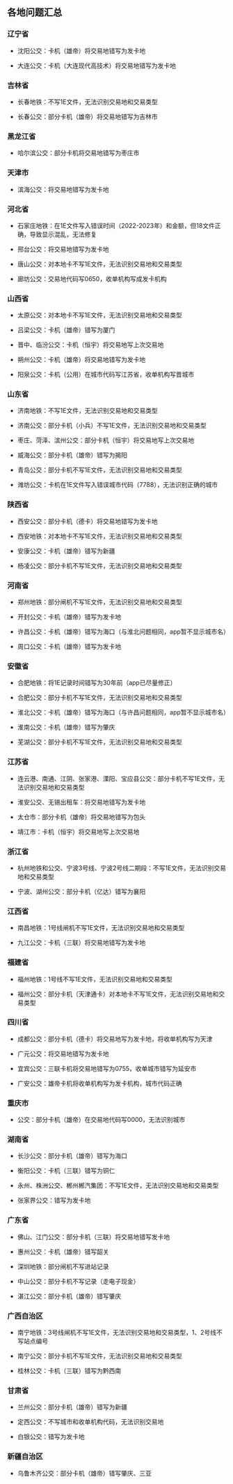 ## 各地问题汇总

### 辽宁省

- 沈阳公交：卡机（雄帝）将交易地错写为发卡地
   
- 大连公交：卡机（大连现代高技术）将交易地错写为发卡地
   
### 吉林省

- 长春地铁：不写1E文件，无法识别交易地和交易类型

- 长春公交：部分卡机（雄帝）将交易地错写为吉林市

### 黑龙江省

- 哈尔滨公交：部分卡机将交易地错写为枣庄市

### 天津市

- 滨海公交：将交易地错写为发卡地
   
### 河北省

- 石家庄地铁：在1E文件写入错误时间（2022-2023年）和金额，但18文件正确，导致显示混乱，无法修复

- 邢台公交：将交易地错写为发卡地
   
- 唐山公交：对本地卡不写1E文件，无法识别交易地和交易类型
   
- 廊坊公交：交易地代码写0650，收单机构写成发卡机构
   
### 山西省

- 太原公交：对本地卡不写1E文件，无法识别交易地和交易类型
   
- 吕梁公交：卡机（雄帝）错写为厦门
   
- 晋中、临汾公交：卡机（恒宇）将交易地写上次交易地
   
- 朔州公交：卡机（雄帝）将交易地错写为发卡地
   
- 阳泉公交：卡机（公用）在城市代码写江苏省，收单机构写晋城市

### 山东省

- 济南地铁：不写1E文件，无法识别交易地和交易类型
   
- 济南公交：部分卡机（小兵）不写1E文件，无法识别交易地和交易类型
   
- 枣庄、菏泽、滨州公交：部分卡机（恒宇）将交易地写上次交易地
   
- 威海公交：部分卡机（雄帝）错写为揭阳
   
- 青岛公交：部分卡机不写1E文件，无法识别交易地和交易类型
   
- 潍坊公交：卡机在1E文件写入错误城市代码（7788），无法识别正确的城市
   
### 陕西省

- 西安公交：部分卡机（德卡）将交易地错写为发卡地
   
- 西安地铁：对本地卡不写1E文件，无法识别交易地和交易类型

- 安康公交：卡机（雄帝）错写为新疆
   
- 杨凌公交：部分卡机不写1E文件，无法识别交易地和交易类型

### 河南省

- 郑州地铁：部分闸机不写1E文件，无法识别交易地和交易类型
   
- 开封公交：卡机（雄帝）错写为发卡地
   
- 许昌公交：卡机（雄帝）错写为海口（与淮北问题相同，app暂不显示城市名）
   
- 周口公交：卡机（雄帝）错写为发卡地

### 安徽省

- 合肥地铁：将1E记录时间错写为30年前（app已尽量修正）

- 合肥公交：部分卡机不写1E文件，无法识别交易地和交易类型
   
- 淮北公交：卡机（雄帝）错写为海口（与许昌问题相同，app暂不显示城市名）
   
- 淮南公交：卡机（雄帝）错写为肇庆
   
- 芜湖公交：部分卡机不写1E文件，无法识别交易地和交易类型
   
### 江苏省

- 连云港、南通、江阴、张家港、溧阳、宝应县公交：部分卡机不写1E文件，无法识别交易地和交易类型
      
- 淮安公交、无锡出租车：将交易地错写为发卡地
   
- 太仓市：部分卡机（雄帝）将交易地错写为包头
   
- 靖江市：卡机（恒宇）将交易地写上次交易地

### 浙江省

- 杭州地铁和公交、宁波3号线、宁波2号线二期段：不写1E文件，无法识别交易地和交易类型
   
- 宁波、湖州公交：部分卡机（亿达）错写为襄阳
      
### 江西省

- 南昌地铁：1号线闸机不写1E文件，无法识别交易地和交易类型
   
- 九江公交：卡机（三联）将交易地错写为发卡地
   
### 福建省

- 福州地铁：1号线不写1E文件，无法识别交易地和交易类型
   
- 福州公交：部分卡机（天津通卡）对本地卡不写1E文件，无法识别交易地和交易类型
   
### 四川省

- 成都公交：部分卡机（德卡）将交易地写为发卡地，将收单机构写为天津
   
- 广元公交：将交易地错写为发卡地
   
- 宜宾公交：三联卡机将交易地错写为0755，收单城市错写为延安市
   
- 广安公交：雄帝卡机将收单机构写为发卡机构，城市代码正确
   
### 重庆市

- 公交：部分卡机（雄帝）在交易地代码写0000，无法识别城市
   
### 湖南省

- 长沙公交：部分卡机（雄帝）错写为海口
   
- 衡阳公交：卡机（三联）错写为铜仁
   
- 永州、株洲公交、郴州郴汽集团：不写1E文件，无法识别交易地和交易类型
   
- 张家界公交：错写为发卡地

### 广东省

- 佛山、江门公交：部分卡机（三联）将交易地错写发卡地
   
- 惠州公交：卡机（雄帝）错写韶关

- 深圳地铁：部分闸机不写进站记录
   
- 中山公交：部分卡机不写记录（走电子现金）
   
- 湛江公交：部分卡机（雄帝）错写肇庆
   
### 广西自治区

- 南宁地铁：3号线闸机不写1E文件，无法识别交易地和交易类型，1、2号线不写站点编号
   
- 南宁公交：部分卡机不写1E文件，无法识别交易地和交易类型
   
- 桂林公交：卡机（三联）错写为黔西南

### 甘肃省

- 兰州公交：部分卡机（雄帝）错写为新疆

- 定西公交：不写城市和收单机构代码，无法识别交易地
   
- 白银公交：错写为发卡地
   
### 新疆自治区

- 乌鲁木齐公交：部分卡机（雄帝）错写肇庆、三亚
